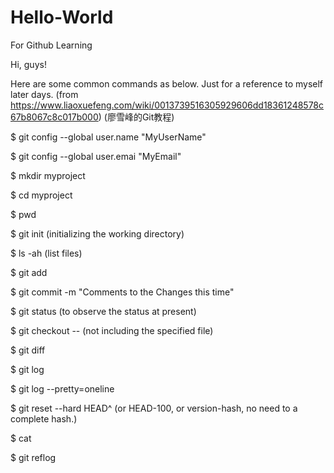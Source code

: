 # Hello-World
For Github  Learning

Hi, guys!

Here are some common commands as below.
Just for a reference to myself later days.
(from https://www.liaoxuefeng.com/wiki/0013739516305929606dd18361248578c67b8067c8c017b000)
(廖雪峰的Git教程)

$ git config --global user.name "MyUserName"

$ git config --global user.emai "MyEmail"

$ mkdir myproject

$ cd myproject

$ pwd

$ git init    (initializing the working directory)

$ ls -ah      (list files)

$ git add <filename>
  
$ git commit -m "Comments to the Changes this time"

$ git status   (to observe the status at present)

$ git checkout -- <filename>     (not including the specified file)
  
$ git diff <filename>
  
$ git log

$ git log --pretty=oneline

$ git reset --hard HEAD^  (or HEAD-100, or version-hash, no need to a complete hash.)

$ cat <filename>
  
$ git reflog
  


